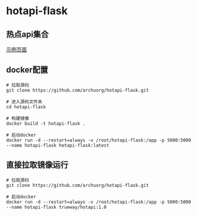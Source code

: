 # hotapi-flask
## 热点api集合
 [示例页面](http://hot.archu.org)

## docker配置
```angular2html
# 拉取源码
git clone https://github.com/archuorg/hotapi-flask.git

# 进入源码文件夹
cd hotapi-flask

# 构建镜像
docker build -t hotapi-flask .

# 启动docker
docker run -d --restart=always -v /root/hotapi-flask:/app -p 5000:5000 --name hotapi-flask hotapi-flask:latest
```

## 直接拉取镜像运行
```angular2html
# 拉取源码
git clone https://github.com/archuorg/hotapi-flask.git

# 启动docker
docker run -d --restart=always -v /root/hotapi-flask:/app -p 5000:5000 --name hotapi-flask trueway/hotapi:1.0
```